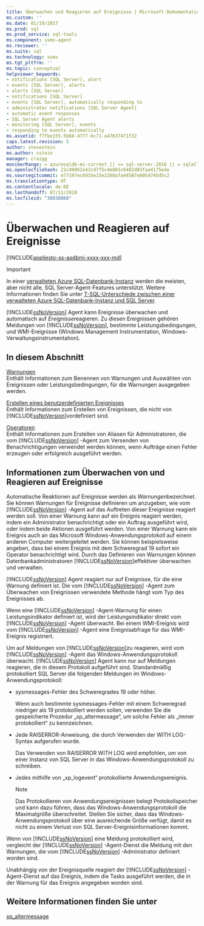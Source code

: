 ```yaml
---
title: Überwachen und Reagieren auf Ereignisse | Microsoft-Dokumentation
ms.custom: ''
ms.date: 01/19/2017
ms.prod: sql
ms.prod_service: sql-tools
ms.component: ssms-agent
ms.reviewer: ''
ms.suite: sql
ms.technology: ssms
ms.tgt_pltfrm: ''
ms.topic: conceptual
helpviewer_keywords:
- notifications [SQL Server], alert
- events [SQL Server], alerts
- alerts [SQL Server]
- notifications [SQL Server]
- events [SQL Server], automatically responding to
- administrator notifications [SQL Server Agent]
- automatic event responses
- SQL Server Agent alerts
- monitoring [SQL Server], events
- responding to events automatically
ms.assetid: f7fbe155-5b68-4777-bc71-a47637471f32
caps.latest.revision: 5
author: stevestein
ms.author: sstein
manager: craigg
monikerRange: = azuresqldb-mi-current || >= sql-server-2016 || = sqlallproducts-allversions
ms.openlocfilehash: 21c40862e43cd7f5c4e883c6482d83faa4175ede
ms.sourcegitcommit: e77197ec6935e15e2260a7a44587e8054745d5c2
ms.translationtype: HT
ms.contentlocale: de-DE
ms.lasthandoff: 07/11/2018
ms.locfileid: "38030868"
---
```

# <a name="monitor-and-respond-to-events"></a>Überwachen und Reagieren auf Ereignisse
[!INCLUDE[appliesto-ss-asdbmi-xxxx-xxx-md](../../includes/appliesto-ss-asdbmi-xxxx-xxx-md.md)]

> [!IMPORTANT]  
> In einer [verwalteten Azure SQL-Datenbank-Instanz](https://docs.microsoft.com/azure/sql-database/sql-database-managed-instance) werden die meisten, aber nicht alle, SQL Server-Agent-Features unterstützt. Weitere Informationen finden Sie unter [T-SQL-Unterschiede zwischen einer verwalteten Azure SQL-Datenbank-Instanz und SQL Server](https://docs.microsoft.com/azure/sql-database/sql-database-managed-instance-transact-sql-information#sql-server-agent).

[!INCLUDE[ssNoVersion](../../includes/ssnoversion_md.md)] Agent kann Ereignisse überwachen und automatisch auf *Ereignisse*reagieren. Zu diesen Ereignissen gehören Meldungen von [!INCLUDE[ssNoVersion](../../includes/ssnoversion_md.md)], bestimmte Leistungsbedingungen, und WMI-Ereignisse (Windows Management Instrumentation, Windows-Verwaltungsinstrumentation).  
  
## <a name="in-this-section"></a>In diesem Abschnitt  
[Warnungen](../../ssms/agent/alerts.md)  
Enthält Informationen zum Benennen von Warnungen und Auswählen von Ereignissen oder Leistungsbedingungen, für die Warnungen ausgegeben werden.  
  
[Erstellen eines benutzerdefinierten Ereignisses](../../ssms/agent/create-a-user-defined-event.md)  
Enthält Informationen zum Erstellen von Ereignissen, die nicht von [!INCLUDE[ssNoVersion](../../includes/ssnoversion_md.md)]vordefiniert sind.  
  
[Operatoren](../../ssms/agent/operators.md)  
Enthält Informationen zum Erstellen von Aliasen für Administratoren, die vom [!INCLUDE[ssNoVersion](../../includes/ssnoversion_md.md)] -Agent zum Versenden von Benachrichtigungen verwendet werden können, wenn Aufträge einen Fehler erzeugen oder erfolgreich ausgeführt werden.  
  
## <a name="about-monitoring-and-responding-to-events"></a>Informationen zum Überwachen von und Reagieren auf Ereignisse  
Automatische Reaktionen auf Ereignisse werden als *Warnungen*bezeichnet. Sie können Warnungen für Ereignisse definieren um anzugeben, wie vom [!INCLUDE[ssNoVersion](../../includes/ssnoversion_md.md)] -Agent auf das Auftreten dieser Ereignisse reagiert werden soll. Von einer Warnung kann auf ein Ereignis reagiert werden, indem ein Administrator benachrichtigt oder ein Auftrag ausgeführt wird, oder indem beide Aktionen ausgeführt werden. Von einer Warnung kann ein Ereignis auch an das Microsoft Windows-Anwendungsprotokoll auf einem anderen Computer weitergeleitet werden. Sie können beispielsweise angeben, dass bei einem Ereignis mit dem Schweregrad 19 sofort ein Operator benachrichtigt wird. Durch das Definieren von Warnungen können Datenbankadministratoren [!INCLUDE[ssNoVersion](../../includes/ssnoversion_md.md)]effektiver überwachen und verwalten.  
  
[!INCLUDE[ssNoVersion](../../includes/ssnoversion_md.md)] Agent reagiert nur auf Ereignisse, für die eine Warnung definiert ist. Die vom [!INCLUDE[ssNoVersion](../../includes/ssnoversion_md.md)] -Agent zum Überwachen von Ereignissen verwendete Methode hängt vom Typ des Ereignisses ab.  
  
Wenn eine [!INCLUDE[ssNoVersion](../../includes/ssnoversion_md.md)] -Agent-Warnung für einen Leistungsindikator definiert ist, wird der Leistungsindikator direkt vom [!INCLUDE[ssNoVersion](../../includes/ssnoversion_md.md)] -Agent überwacht. Bei einem WMI-Ereignis wird vom [!INCLUDE[ssNoVersion](../../includes/ssnoversion_md.md)] -Agent eine Ereignisabfrage für das WMI-Ereignis registriert.  
  
Um auf Meldungen von [!INCLUDE[ssNoVersion](../../includes/ssnoversion_md.md)]zu reagieren, wird vom [!INCLUDE[ssNoVersion](../../includes/ssnoversion_md.md)] -Agent das Windows-Anwendungsprotokoll überwacht. [!INCLUDE[ssNoVersion](../../includes/ssnoversion_md.md)] Agent kann nur auf Meldungen reagieren, die in diesem Protokoll aufgeführt sind. Standardmäßig protokolliert SQL Server die folgenden Meldungen im Windows-Anwendungsprotokoll:  
  
-   sysmessages-Fehler des Schweregrades 19 oder höher.  
  
    Wenn auch bestimmte sysmessages-Fehler mit einem Schweregrad niedriger als 19 protokolliert werden sollen, verwenden Sie die gespeicherte Prozedur „sp_altermessage“, um solche Fehler als „immer protokolliert“ zu kennzeichnen.  
  
-   Jede RAISERROR-Anweisung, die durch Verwenden der WITH LOG-Syntax aufgerufen wurde.  
  
    Das Verwenden von RAISERROR WITH LOG wird empfohlen, um von einer Instanz von SQL Server in das Windows-Anwendungsprotokoll zu schreiben.  
  
-   Jedes mithilfe von „xp_logevent“ protokollierte Anwendungsereignis.  
  
    > [!NOTE]  
    > Das Protokollieren von Anwendungsereignissen belegt Protokollspeicher und kann dazu führen, dass das Windows-Anwendungsprotokoll die Maximalgröße überschreitet. Stellen Sie sicher, dass das Windows-Anwendungsprotokoll über eine ausreichende Größe verfügt, damit es nicht zu einem Verlust von SQL Server-Ereignisinformationen kommt.  
  
Wenn von [!INCLUDE[ssNoVersion](../../includes/ssnoversion_md.md)] eine Meldung protokolliert wird, vergleicht der [!INCLUDE[ssNoVersion](../../includes/ssnoversion_md.md)] -Agent-Dienst die Meldung mit den Warnungen, die vom [!INCLUDE[ssNoVersion](../../includes/ssnoversion_md.md)] -Administrator definiert worden sind.  
  
Unabhängig von der Ereignisquelle reagiert der [!INCLUDE[ssNoVersion](../../includes/ssnoversion_md.md)] -Agent-Dienst auf das Ereignis, indem die Tasks ausgeführt werden, die in der Warnung für das Ereignis angegeben worden sind.  
  
## <a name="see-also"></a>Weitere Informationen finden Sie unter  
[sp_altermessage](http://msdn.microsoft.com/en-us/1b28f280-8ef9-48e9-bd99-ec14d79abaca)  
  
